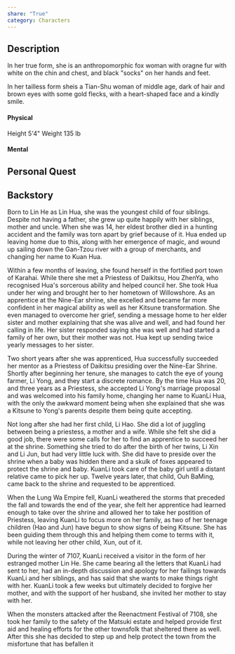 ```yaml
---
share: "True"
category: Characters
---
```

## Description
In her true form, she is an anthropomorphic fox woman with oragne fur with white on the chin and chest, and black "socks" on her hands and feet.

In her tailless form sheis a Tian-Shu woman of middle age, dark of hair and brown eyes with some gold flecks, with a heart-shaped face and a kindly smile.
#### Physical
Height 5'4"
Weight 135 lb
#### Mental

## Personal Quest

## Backstory

Born to Lin He as Lin Hua, she was the youngest child of four siblings. Despite not having a father, she grew up quite happily with her siblings, mother and uncle. When she was 14, her eldest brother died in a hunting accident and the family was torn apart by grief because of it. Hua ended up leaving home due to this, along with her emergence of magic, and wound up sailing down the Gan-Tzou river with a group of merchants, and changing her name to Kuan Hua.

Within a few months of leaving, she found herself in the fortified port town of Karahai. While there she met a Priestess of Daikitsu, Hou ZhenYa, who recognised Hua's sorcerous ability and helped council her. She took Hua under her wing and brought her to her hometown of Willowshore. As an apprentice at the Nine-Ear shrine, she excelled and became far more confident in her magical ability as well as her Kitsune transformation. She even managed to overcome her grief, sending a message home to her elder sister and mother explaining that she was alive and well, and had found her calling in life. Her sister responded saying she was well and had started a family of her own, but their mother was not. Hua kept up sending twice yearly messages to her sister.

Two short years after she was apprenticed, Hua successfully succeeded her mentor as a Priestess of Daikitsu presiding over the Nine-Ear Shrine. Shortly after beginning her tenure, she manages to catch the eye of young farmer, Li Yong, and they start a discrete romance. By the time Hua was 20, and three years as a Priestess, she accepted Li Yong's marriage proposal and was welcomed into his family home, changing her name to KuanLi Hua, with the only the awkward moment being when she explained that she was a Kitsune to Yong's parents despite them being quite accepting.

Not long after she had her first child, Li Hao. She did a lot of juggling between being a priestess, a mother and a wife. While she felt she did a good job, there were some calls for her to find an apprentice to succeed her at the shrine. Something she tried to do after the birth of her twins, Li Xin and Li Jun, but had very little luck with. She did have to preside over the shrine when a baby was hidden there and a skulk of foxes appeared to protect the shrine and baby. KuanLi took care of the baby girl until a distant relative came to pick her up. Twelve years later, that child, Ouh BaMing, came back to the shrine and requested to be apprenticed.

When the Lung Wa Empire fell, KuanLi weathered the storms that preceded the fall and towards the end of the year, she felt her apprentice had learned enough to take over the shrine and allowed her to take her postition of Priestess, leaving KuanLi to focus more on her family, as two of her teenage children (Hao and Jun) have begun to show signs of being Kitsune. She has been guiding them through this and helping them come to terms with it, while not leaving her other child, Xun, out of it.

During the winter of 7107, KuanLi received a visitor in the form of her estranged mother Lin He. She came bearing all the letters that KuanLi had sent to her, had an in-depth discussion and apology for her failings towards KuanLi and her siblings, and has said that she wants to make things right with her. KuanLi took a few weeks but ultimately decided to forgive her mother, and with the support of her husband, she invited her mother to stay with her.

When the monsters attacked after the Reenactment Festival of 7108, she took her family to the safety of the Matsuki estate and helped provide first aid and healing efforts for the other townsfolk that sheltered there as well. After this she has decided to step up and help protect the town from the misfortune that has befallen it